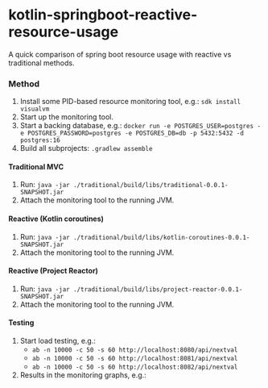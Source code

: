 # kotlin-springboot-reactive-resource-usage

A quick comparison of spring boot resource usage with reactive vs traditional methods.

### Method

1. Install some PID-based resource monitoring tool, e.g.: `sdk install visualvm`
2. Start up the monitoring tool.
3. Start a backing database, e.g.: `docker run -e POSTGRES_USER=postgres -e POSTGRES_PASSWORD=postgres -e POSTGRES_DB=db -p 5432:5432 -d postgres:16`
4. Build all subprojects: `.gradlew assemble`

#### Traditional MVC

1. Run: `java -jar ./traditional/build/libs/traditional-0.0.1-SNAPSHOT.jar`
2. Attach the monitoring tool to the running JVM.

#### Reactive (Kotlin coroutines)

1. Run: `java -jar ./traditional/build/libs/kotlin-coroutines-0.0.1-SNAPSHOT.jar`
2. Attach the monitoring tool to the running JVM.

#### Reactive (Project Reactor)

1. Run: `java -jar ./traditional/build/libs/project-reactor-0.0.1-SNAPSHOT.jar`
2. Attach the monitoring tool to the running JVM.

#### Testing

1. Start load testing, e.g.: 
   - `ab -n 10000 -c 50 -s 60 http://localhost:8080/api/nextval`
   - `ab -n 10000 -c 50 -s 60 http://localhost:8081/api/nextval`
   - `ab -n 10000 -c 50 -s 60 http://localhost:8082/api/nextval`
2. Results in the monitoring graphs, e.g.:


